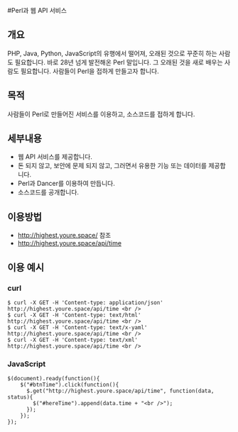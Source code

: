#Perl과 웹 API 서비스

## 개요
PHP, Java, Python, JavaScript의 유행에서 떨어져, 오래된 것으로 꾸준히 하는 사람도 필요합니다. 바로 28년 넘게 발전해온 Perl 말입니다.
그 오래된 것을 새로 배우는 사람도 필요합니다. 사람들이 Perl을 접하게 만들고자 합니다.

## 목적
사람들이 Perl로 만들어진 서비스를 이용하고, 소스코드를 접하게 합니다.

## 세부내용
- 웹 API 서비스를 제공합니다.
- 돈 되지 않고, 보안에 문제 되지 않고, 그러면서 유용한 기능 또는 데이터를 제공합니다.
- Perl과 Dancer를 이용하여 만듭니다.
- 소스코드를 공개합니다.

## 이용방법
- http://highest.youre.space/ 참조
- http://highest.youre.space/api/time

## 이용 예시
### curl
```
$ curl -X GET -H 'Content-type: application/json' http://highest.youre.space/api/time <br />
$ curl -X GET -H 'Content-type: text/html' http://highest.youre.space/api/time <br />
$ curl -X GET -H 'Content-type: text/x-yaml' http://highest.youre.space/api/time <br />
$ curl -X GET -H 'Content-type: text/xml' http://highest.youre.space/api/time <br />
```
### JavaScript
```
$(document).ready(function(){
    $("#btnTime").click(function(){
      $.get("http://highest.youre.space/api/time", function(data, status){
        $("#hereTime").append(data.time + "<br />");
      });
    });
});
```
